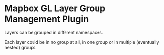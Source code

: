 # Mapbox GL Layer Group Management Plugin

Layers can be grouped in different namespaces.

Each layer could be in no group at all, in one group or in multiple (eventually nested) groups.
